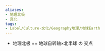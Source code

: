 ```yaml
---
aliases:
- 地理北极
- 真北
tags:
- Label/Culture-文化/Geography地理/地球Earth
---
```


- 地理北极 == 地球自转轴×北半球 の 交点
